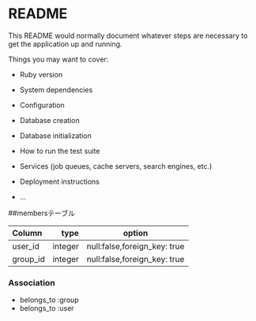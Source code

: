 # README

This README would normally document whatever steps are necessary to get the
application up and running.

Things you may want to cover:

* Ruby version

* System dependencies

* Configuration

* Database creation

* Database initialization

* How to run the test suite

* Services (job queues, cache servers, search engines, etc.)

* Deployment instructions

* ...

##membersテーブル

|Column|type|option|
|:-----------|------------:|:------------:|
|user_id|integer|null:false,foreign_key: true|
|group_id|integer|null:false,foreign_key: true|

### Association
- belongs_to :group
- belongs_to :user
